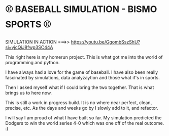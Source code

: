 # ⚾ BASEBALL SIMULATION - BISMO SPORTS ⚾
SIMULATION IN ACTION ===>> https://youtu.be/GgombSszShU?si=vjcQiJ8fwp3SC44A

This right here is my homerun project. This is what got me into the world of programming and python.

I have always had a love for the game of baseball. I have also been really fascinated by simulations, data analyzaytion and those what if's in sports.

Then I asked myself what if I could bring the two together. That is what brings us to here now. 

This is still a work in progress build. It is no where near perfect, clean, precise, etc. As the days and weeks go by I slowly add to it, and refactor. 

I will say I am proud of what I have built so far. My simulation predicted the Dodgers to win the world series 4-0 which was one off of the real outcome. :)
